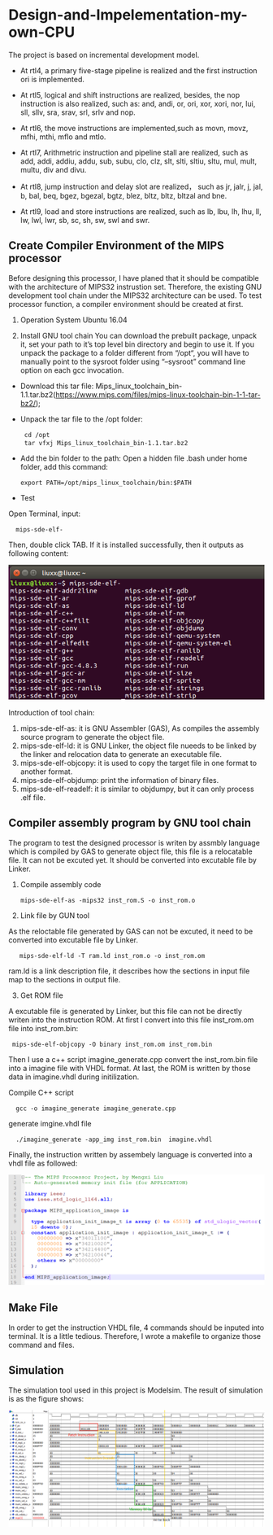 # Design-and-Impelementation-my-own-CPU


The project is based on incremental development model.

- At rtl4, a primary five-stage pipeline is realized and the first instruction ori is implemented.

- At rtl5, logical and shift instructions are realized, besides, the nop instruction is also realized, such as: and, andi, or, ori, xor, xori, nor, lui, sll, sllv, sra, srav, srl, srlv and nop.

- At rtl6, the move instructions are implemented,such as movn, movz, mfhi, mthi, mflo and mtlo.

- At rtl7, Arithmetric instruction and pipeline stall are realized, such as add, addi, addiu, addu, sub, subu, clo, clz, slt, slti, sltiu, sltu, mul, mult, multu, div and divu.

- At rtl8, jump instruction and delay slot are realized， such as jr, jalr, j, jal, b, bal, beq, bgez, bgezal, bgtz, blez, bltz, bltz, bltzal and bne.

- At rtl9, load and store instructions are realized, such as lb, lbu, lh, lhu, ll, lw, lwl, lwr, sb, sc, sh, sw, swl and swr.


## Create Compiler Environment of the MIPS processor

Before designing this processor, I have planed that it should be compatible with the architecture of MIPS32 instrustion set. Therefore, the existing GNU development tool chain under the MIPS32 architecture can be used. To test processor function, a compiler environment should be created at first.

1. Operation System
Ubuntu 16.04

2. Install GNU tool chain
You can download the prebuilt package, unpack it, set your path to it’s top level bin directory and begin to use it. If you unpack the package to a folder different from “/opt“, you will have to manually point to the sysroot folder using “–sysroot” command line option on each gcc invocation.

 - Download this tar file: Mips_linux_toolchain_bin-1.1.tar.bz2(https://www.mips.com/files/mips-linux-toolchain-bin-1-1-tar-bz2/);
 - Unpack the tar file to the /opt folder:
 
        cd /opt
        tar vfxj Mips_linux_toolchain_bin-1.1.tar.bz2
         
 - Add the bin folder to the path:
 Open a hidden file .bash under home folder, add this command:
 
       export PATH=/opt/mips_linux_toolchain/bin:$PATH
     
- Test

Open Terminal, input:

      mips-sde-elf-

Then, double click TAB. If it is installed successfully, then it outputs as following content: 
                
![picture](pictures/mips_compiler_test.png)           
 
 Introduction of tool chain:
 
 1. mips-sde-elf-as: it is GNU Assembler (GAS), As compiles the assembly source program to generate the object file.
 2. mips-sde-elf-ld: it is GNU Linker, the object file nueeds to be linked by the linker and relocation data to generate an executable file.
 3. mips-sde-elf-objcopy: it is used to copy the target file in one format to another format.
 4. mips-sde-elf-objdump: print the information of binary files.
 5. mips-sde-elf-readelf: it is similar to objdumpy, but it can only process .elf file.
 
 ## Compiler assembly program by GNU tool chain
 
The program to test the designed processor is writen by assmbly language which is compiled by GAS to generate object file, this file is a relocatable file. It can not be excuted yet. It should be converted into excutable file by Linker. 

1. Compile assembly code

       mips-sde-elf-as -mips32 inst_rom.S -o inst_rom.o
      
2. Link file by GUN tool

As the reloctable file generated by GAS can not be excuted, it need to be converted into excutable file by Linker. 

       mips-sde-elf-ld -T ram.ld inst_rom.o -o inst_rom.om
       
ram.ld is a link description file, it describes how the sections in input file map to the sections in output file.


3. Get ROM file

A excutable file is generated by Linker, but this file can not be directly writen into the instruction ROM. At first I convert into this file inst_rom.om file into inst_rom.bin:

     mips-sde-elf-objcopy -O binary inst_rom.om inst_rom.bin
     
Then I use a c++ script imagine_generate.cpp convert the inst_rom.bin file into a imagine file with VHDL format. At last, the ROM is written by those data in imagine.vhdl during initilization.

Compile C++ script
      
      gcc -o imagine_generate imagine_generate.cpp

generate imgine.vhdl file
 
      ./imagine_generate -app_img inst_rom.bin  imagine.vhdl
      
Finally, the instruction written by assembely language is converted into a vhdl file as followed:

![picture](pictures/imagine.png) 

## Make File

In order to get the instruction VHDL file, 4 commands should be inputed into terminal. It is a little tedious. Therefore, I wrote a makefile to organize those command and files.
     
## Simulation

The simulation tool used in this project is Modelsim. The result of simulation is as the figure shows:

![picture](pictures/test_result.png) 
 

 









